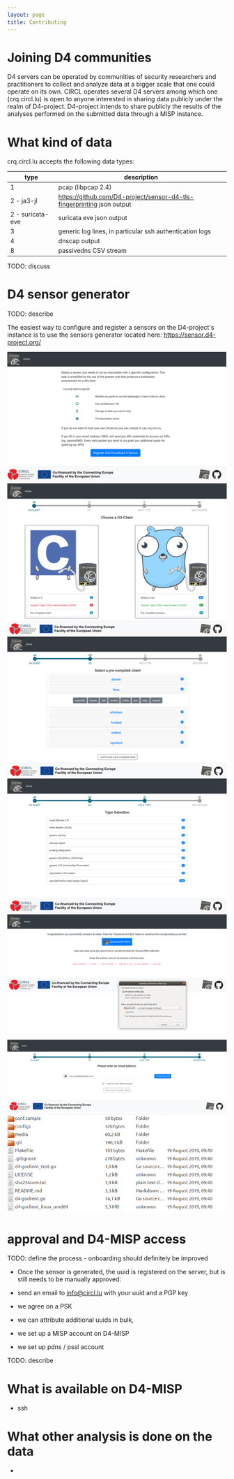 ```yaml
---
layout: page
title: Contributing
---
```


# Joining D4 communities

D4 servers can be operated by communities of security researchers and
practitioners to collect and analyze data at a bigger scale that one could
operate on its own. CIRCL operates several D4 servers among which one
(crq.circl.lu) is open to anyone interested in sharing data publicly under the
realm of D4-project.  D4-project intends to share publicly the results of the
analyses performed on the submitted data through a MISP instance.

# What kind of data

crq.circl.lu accepts the following data types:

| type | description |
|-------|--------|
| 1 | pcap (libpcap 2.4) | 
| 2 - ja3-jl | https://github.com/D4-project/sensor-d4-tls-fingerprinting json output | 
| 2 - suricata-eve | suricata eve json output | 
| 3 | generic log lines, in particular  ssh authentication logs | 
| 4 | dnscap output | 
| 8 | passivedns CSV stream |

TODO: discuss

# D4 sensor generator

TODO: describe

The easiest way to configure and register a sensors on the D4-project's instance is to
use the sensors generator located here: https://sensor.d4-project.org/

![image](/assets/images/ass1.png)
![image](/assets/images/ass2.png)
![image](/assets/images/ass3.png)
![image](/assets/images/ass4.png)
![image](/assets/images/ass5.png)
![image](/assets/images/ass6.png)
![image](/assets/images/archive.png)

# approval and D4-MISP access

TODO: define the process - onboarding should definitely be improved

- Once the sensor is generated, the uuid is registered on the server, but is
still needs to be manually approved:

- send an email to info@circl.lu with your uuid and a PGP key
- we agree on a PSK
- we can attribute additional uuids in bulk, 
- we set up a MISP account on D4-MISP
- we set up pdns / pssl account

TODO: describe

# What is available on D4-MISP

- ssh

# What other analysis is done on the data

- 


 



